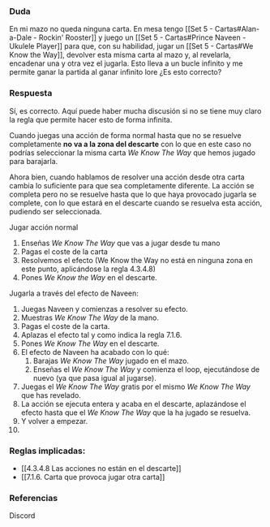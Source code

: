 ### Duda
En mi mazo no queda ninguna carta. En mesa tengo [[Set  5 - Cartas#Alan-a-Dale - Rockin' Rooster]] y juego un [[Set  5 - Cartas#Prince Naveen - Ukulele Player]] para que, con su habilidad, jugar un [[Set  5 - Cartas#We Know the Way]], devolver esta misma carta al mazo y, al revelarla, encadenar una y otra vez el jugarla. Esto lleva a un bucle infinito y me permite ganar la partida al ganar infinito lore ¿Es esto correcto?

### Respuesta
Sí, es correcto. Aquí puede haber mucha discusión si no se tiene muy claro la regla que permite hacer esto de forma infinita.

Cuando juegas una acción de forma normal hasta que no se resuelve completamente **no va a la zona del descarte** con lo que en este caso no podrías seleccionar la misma carta *We Know The Way* que hemos jugado para barajarla.

Ahora bien, cuando hablamos de resolver una acción desde otra carta cambia lo suficiente para que sea completamente diferente. La acción se completa pero no se resuelve hasta que lo que haya provocado jugarla se complete, con lo que estará en el descarte cuando se resuelva esta acción, pudiendo ser seleccionada.

Jugar acción normal
1.  Enseñas *We Know The Way* que vas a jugar desde tu mano
2.  Pagas el coste de la carta
3.  Resolvemos el efecto (We Know the Way no está en ninguna zona en este punto, aplicándose la regla 4.3.4.8)
4. Pones *We Know the Way* en el descarte.

Jugarla a través del efecto de Naveen:
1. Juegas Naveen y comienzas a resolver su efecto.
2. Muestras  *We Know The Way*  de la mano.
3. Pagas el coste de la carta.
4. Aplazas el efecto tal y como indica la regla 7.1.6.
5. Pones  *We Know The Way*  en el descarte.
6. El efecto de Naveen ha acabado con lo qué:
	1. Barajas  *We Know The Way*  jugado en el mazo.
	2. Enseñas el  *We Know The Way*  y comienza el loop, ejecutándose de nuevo (ya que pasa igual al jugarse).
7. Juegas el *We Know The Way* gratis por el mismo *We Know The Way* que has revelado.
8. La acción se ejecuta entera y acaba en el descarte, aplazándose el efecto hasta que el *We Know The Way* que la ha jugado se resuelva.
9. Y volver a empezar.
10. 
### Reglas implicadas:
- [[4.3.4.8 Las acciones no están en el descarte]]
- [[7.1.6. Carta que provoca jugar otra carta]]
### Referencias
Discord


